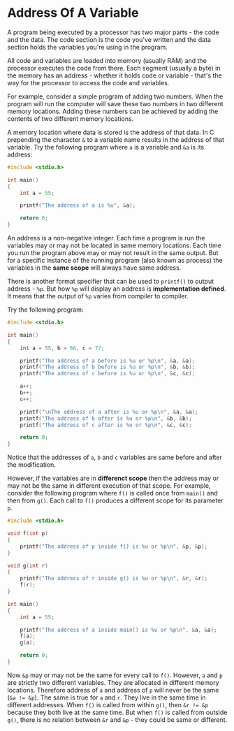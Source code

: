 # Address Of A Variable

A program being executed by a processor has two major parts - the code and the data. The code section is the code you've written and the data section holds the variables you're using in the program.

All code and variables are loaded into memory (usually RAM) and the processor executes the code from there. Each segment (usually a byte) in the memory has an address - whether it holds code or variable - that's the way for the processor to access the code and variables.

For example, consider a simple program of adding two numbers. When the program will run the computer will save these two numbers in two different memory locations. Adding these numbers can be achieved by adding the contents of two different memory locations.

A memory location where data is stored is the address of that data. In C prepending the character `&` to a variable name results in the address of that variable. Try the following program where `a` is a variable and `&a` is its address:

```C runnable
#include <stdio.h>

int main()
{
	int a = 55;

	printf("The address of a is %u", &a);

	return 0;
}
```

An address is a non-negative integer. Each time a program is run the variables may or may not be located in same memory locations. Each time you run the program above may or may not result in the same output. But for a specific instance of the running program (also known as process) the variables in the **same scope** will always have same address.

There is another format specifier that can be used to `printf()` to output address - `%p`. But how `%p` will display an address is **implementation defined**. It means that the output of `%p` varies from compiler to compiler.

Try the following program:

```C runnable
#include <stdio.h>

int main()
{
	int a = 55, b = 66, c = 77;

	printf("The address of a before is %u or %p\n", &a, &a);
	printf("The address of b before is %u or %p\n", &b, &b);
	printf("The address of c before is %u or %p\n", &c, &c);

	a++;
	b++;
	c++;

	printf("\nThe address of a after is %u or %p\n", &a, &a);
	printf("The address of b after is %u or %p\n", &b, &b);
	printf("The address of c after is %u or %p\n", &c, &c);

	return 0;
}
```

Notice that the addresses of `a`, `b` and `c` variables are same before and after the modification.

However, if the variables are in **differenct scope** then the address may or may not be the same in different execution of that scope. For example, consider the following program where `f()` is called once from `main()` and then from `g()`. Each call to `f()` produces a different scope for its parameter `p`.

```C runnable
#include <stdio.h>

void f(int p)
{
	printf("The address of p inside f() is %u or %p\n", &p, &p);
}

void g(int r)
{
	printf("The address of r inside g() is %u or %p\n", &r, &r);
	f(r);
}

int main()
{
	int a = 55;

	printf("The address of a inside main() is %u or %p\n", &a, &a);
	f(a);
	g(a);

	return 0;
}
```

Now `&p` may or may not be the same for every call to `f()`. However, `a` and `p` are strictly two different variables. They are allocated in different memory locations. Therefore address of `a` and address of `p` will never be the same (`&a != &p`). The same is true for `a` and `r`. They live in the same time in different addresses. When `f()` is called from within `g()`, then `&r != &p` because they both live at the same time. But when `f()` is called from outside `g()`, there is no relation between `&r` and `&p` - they could be same or different.

